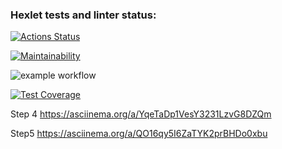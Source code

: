 ### Hexlet tests and linter status:
[![Actions Status](https://github.com/SvetlanaGreenFox/frontend-project-lvl2/workflows/hexlet-check/badge.svg)](https://github.com/SvetlanaGreenFox/frontend-project-lvl2/actions)

[![Maintainability](https://api.codeclimate.com/v1/badges/c427f8521bfeaba13780/maintainability)](https://codeclimate.com/github/SvetlanaGreenFox/frontend-project-lvl2/maintainability)

![example workflow](https://github.com/SvetlanaGreenFox/frontend-project-lvl2/actions/workflows/linter-check.yml/badge.svg)

[![Test Coverage](https://api.codeclimate.com/v1/badges/c427f8521bfeaba13780/test_coverage)](https://codeclimate.com/github/SvetlanaGreenFox/frontend-project-lvl2/test_coverage)

Step 4
https://asciinema.org/a/YqeTaDp1VesY3231LzvG8DZQm

Step5
https://asciinema.org/a/QO16qy5I6ZaTYK2prBHDo0xbu

